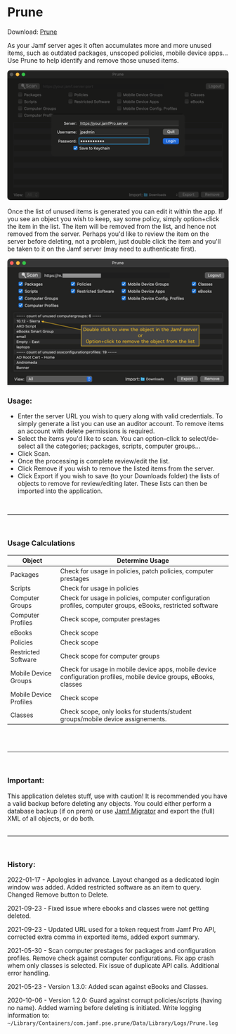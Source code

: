 # Prune
Download: [Prune](https://github.com/BIG-RAT/prune/releases/download/current/prune.zip)

As your Jamf server ages it often accumulates more and more unused items, such as outdated packages, unscoped policies, mobile device apps...  Use Prune to help identify and remove those unused items.

![alt text](./images/pruneApp.png "Prune")

Once the list of unused items is generated you can edit it within the app.  If you see an object you wish to keep, say some policy, simply option+click the item in the list.  The item will be removed from the list, and hence not removed from the server.  Perhaps you'd like to review the item on the server before deleting, not a problem, just double click the item and you'll be taken to it on the Jamf server (may need to authenticate first).

![alt text](./images/edit.png "modify/review")

### Usage:
* Enter the server URL you wish to query along with valid credentials.  To simply generate a list you can use an auditor account.  To remove items an account with delete permissions is required.
* Select the items you'd like to scan.  You can option-click to select/de-select all the categories; packages, scripts, computer groups...
* Click Scan.
* Once the processing is complete review/edit the list.
* Click Remove if you wish to remove the listed items from the server.
* Click Export if you wish to save (to your Downloads folder) the lists of objects to remove for review/editing later.  These lists can then be imported into the application.
 
<br><hr><br>
### Usage Calculations<br>

<table>
    <thead>
        <tr>
            <th>Object</th>
            <th>Determine Usage</th>
        </tr>
    </thead>
    <tbody>
        <tr>
            <td>Packages</td>
            <td>Check for usage in policies, patch policies, computer prestages</td>
        </tr>
        <tr>
            <td>Scripts</td>
            <td>Check for usage in policies</td>
        </tr>
        <tr>
            <td>Computer Groups</td>
            <td>Check for usage in policies, computer configuration profiles, computer groups, eBooks, restricted software</td>
        </tr>
        <tr>
            <td>Computer Profiles</td>
            <td>Check scope, computer prestages</td>
        </tr>
        <tr>
            <td>eBooks</td>
            <td>Check scope</td>
        </tr>
        <tr>
            <td>Policies</td>
            <td>Check scope</td>
        </tr>
        <tr>
            <td>Restricted Software</td>
            <td>Check scope for computer groups</td>
        </tr>
        <tr>
            <td>Mobile Device Groups</td>
            <td>Check for usage in mobile device apps, mobile device configuration profiles, mobile device groups, eBooks, classes</td>
        </tr>
        <tr>
            <td>Mobile Device Profiles</td>
            <td>Check scope</td>
        </tr>
        <tr>
            <td>Classes</td>
            <td>Check scope, only looks for students/student groups/mobile device assignements.</td>
        </tr>
    </tbody>
</table>
<br><br><hr><br>

### Important:
This application deletes stuff, use with caution!  It is recommended you have a valid backup before deleting any objects.  You could either perform a database backup (if on prem) or use [Jamf Migrator](https://github.com/jamf/JamfMigrator) and export the (full) XML of all objects, or do both.
<br><br><hr><br>

### History:
2022-01-17 - Apologies in advance.  Layout changed as a dedicated login window was added.  Added restricted software as an item to query.  Changed Remove button to Delete.

2021-09-23 - Fixed issue where ebooks and classes were not getting deleted.

2021-09-23 - Updated URL used for a token request from Jamf Pro API, corrected extra comma in exported items, added export summary.

2021-05-30 - Scan computer prestages for packages and configuration profiles.  Remove check against computer configurations.  Fix app crash whem only classes is selected.  Fix issue of duplicate API calls.  Additional error handling.

2021-05-23 - Version 1.3.0: Added scan against eBooks and Classes.

2020-10-06 - Version 1.2.0: Guard against corrupt policies/scripts (having no name).  Added warning before deleting is initiated.  Write logging information to: ```~/Library/Containers/com.jamf.pse.prune/Data/Library/Logs/Prune.log```

